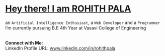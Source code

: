 <h1><u>Hey there! I am ROHITH PALA</u></h1>
an <code>Artificial Intelligence Enthusiast</code>, a <code>Web Developer</code> and a <code>Programmer</code> <br>
I’m currently pursuing B.E 4th Year at Vasavi College of Engineering <br> <br>

**Connect with Me**:<br>
LinkedIn Profile URL: www.linkedin.com/in/rohithpala <br>
